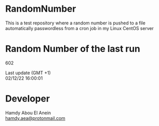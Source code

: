 # RandomNumber    
This is a test repository where a random number is pushed to a file automatically passwordless from a cron job in my Linux CentOS server    
# Random Number of the last run   
602
      
Last update (GMT +1)    
02/12/22 16:00:01
# Developer    
Hamdy Abou El Anein   
hamdy.aea@protonmail.com
